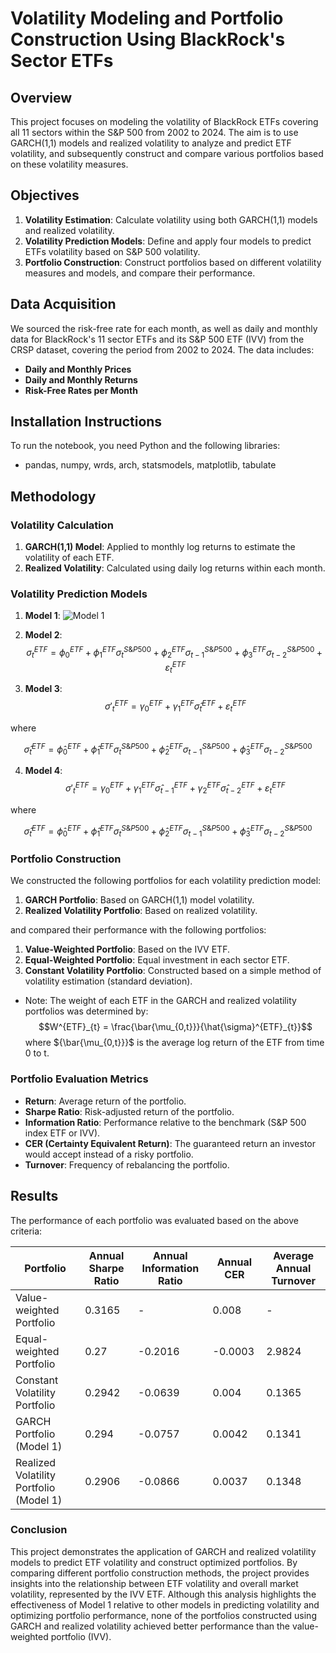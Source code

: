 # Volatility Modeling and Portfolio Construction Using BlackRock's Sector ETFs 

## Overview

This project focuses on modeling the volatility of BlackRock ETFs covering all 11 sectors within the S&P 500 from 2002 to 2024. The aim is to use GARCH(1,1) models and realized volatility to analyze and predict ETF volatility, and subsequently construct and compare various portfolios based on these volatility measures.

## Objectives

1. **Volatility Estimation**: Calculate volatility using both GARCH(1,1) models and realized volatility.
2. **Volatility Prediction Models**: Define and apply four models to predict ETFs volatility based on S&P 500 volatility.
3. **Portfolio Construction**: Construct portfolios based on different volatility measures and models, and compare their performance.

## Data Acquisition

We sourced the risk-free rate for each month, as well as daily and monthly data for BlackRock's 11 sector ETFs and its S&P 500 ETF (IVV) from the CRSP dataset, covering the period from 2002 to 2024. The data includes:
- **Daily and Monthly Prices**
- **Daily and Monthly Returns**
- **Risk-Free Rates per Month**

## Installation Instructions
To run the notebook, you need Python and the following libraries:
- pandas, numpy, wrds, arch, statsmodels, matplotlib, tabulate

## Methodology

### Volatility Calculation

1. **GARCH(1,1) Model**: Applied to monthly log returns to estimate the volatility of each ETF.
2. **Realized Volatility**: Calculated using daily log returns within each month.

### Volatility Prediction Models

1. **Model 1**:
![Model 1](https://latex.codecogs.com/svg.image?\sigma^{ETF}_{t}=\alpha^{ETF}&plus;\beta^{ETF}\sigma^{SP500}_{t}&plus;\varepsilon^{ETF}_{t})

2. **Model 2**:
$$\sigma^{ETF}_{t} = \phi^{ETF}_{0} + \phi^{ETF}_{1}\sigma^{S\&P500}_{t} + \phi^{ETF}_{2}\sigma^{S\&P500}_{t-1} + \phi^{ETF}_{3}\sigma^{S\&P500}_{t-2} + \varepsilon^{ETF}_{t}$$

3. **Model 3**:
$$\sigma'^{ETF}_{t} = \gamma^{ETF}_{0} + \gamma^{ETF}_{1}\hat{\sigma}^{ETF}_{t} + \varepsilon^{ETF}_{t}$$ 

where 

$$\hat{\sigma}^{ETF}_{t} = \hat{\phi}^{ETF}_{0} + \hat{\phi}^{ETF}_{1}\sigma^{S\&P500}_{t} + \hat{\phi}^{ETF}_{2}\sigma^{S\&P500}_{t-1} + \hat{\phi}^{ETF}_{3}\sigma^{S\&P500}_{t-2}$$

4. **Model 4**:
$$\sigma'^{ETF}_{t} = \gamma^{ETF}_{0} + \gamma^{ETF}_{1}\hat{\sigma}^{ETF}_{t-1} + \gamma^{ETF}_{2}\hat{\sigma}^{ETF}_{t-2} + \varepsilon^{ETF}_{t}$$ 

where 

$$\hat{\sigma}^{ETF}_{t} = \hat{\phi}^{ETF}_{0} + \hat{\phi}^{ETF}_{1}\sigma^{S\&P500}_{t} + \hat{\phi}^{ETF}_{2}\sigma^{S\&P500}_{t-1} + \hat{\phi}^{ETF}_{3}\sigma^{S\&P500}_{t-2}$$

### Portfolio Construction

We constructed the following portfolios for each volatility prediction model:

1. **GARCH Portfolio**: Based on GARCH(1,1) model volatility.
2. **Realized Volatility Portfolio**: Based on realized volatility.

and compared their performance with the following portfolios:

1. **Value-Weighted Portfolio**: Based on the IVV ETF.
2. **Equal-Weighted Portfolio**: Equal investment in each sector ETF.
3. **Constant Volatility Portfolio**: Constructed based on a simple method of volatility estimation (standard deviation).

- Note: The weight of each ETF in the GARCH and realized volatility portfolios was determined by:
$$W^{ETF}_{t} = \frac{\bar{\mu_{0,t}}}{\hat{\sigma}^{ETF}_{t}}$$
where ${\bar{\mu_{0,t}}}$ is the average log return of the ETF from time 0 to t.

### Portfolio Evaluation Metrics

- **Return**: Average return of the portfolio.
- **Sharpe Ratio**: Risk-adjusted return of the portfolio.
- **Information Ratio**: Performance relative to the benchmark (S&P 500 index ETF or IVV).
- **CER (Certainty Equivalent Return)**: The guaranteed return an investor would accept instead of a risky portfolio.
- **Turnover**: Frequency of rebalancing the portfolio.

## Results

The performance of each portfolio was evaluated based on the above criteria:

| Portfolio                              | Annual Sharpe Ratio | Annual Information Ratio | Annual CER | Average Annual Turnover |
|----------------------------------------|---------------------|--------------------------|------------|-------------------------|
| Value-weighted Portfolio               | 0.3165              | -                        | 0.008      | -                       |
| Equal-weighted Portfolio               | 0.27                | -0.2016                  | -0.0003    | 2.9824                  |
| Constant Volatility Portfolio          | 0.2942              | -0.0639                  | 0.004      | 0.1365                  |
| GARCH Portfolio (Model 1)              | 0.294               | -0.0757                  | 0.0042     | 0.1341                  |
| Realized Volatility Portfolio (Model 1)| 0.2906              | -0.0866                  | 0.0037     | 0.1348                  |

### Conclusion

This project demonstrates the application of GARCH and realized volatility models to predict ETF volatility and construct optimized portfolios. By comparing different portfolio construction methods, the project provides insights into the relationship between ETF volatility and overall market volatility, represented by the IVV ETF. Although this analysis highlights the effectiveness of Model 1 relative to other models in predicting volatility and optimizing portfolio performance, none of the portfolios constructed using GARCH and realized volatility achieved better performance than the value-weighted portfolio (IVV).
